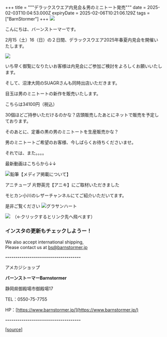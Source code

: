 +++
title = """デラックスウエア内見会＆男のミニトート発売"""
date = 2025-02-03T10:04:53.000Z
expiryDate = 2025-02-06T10:21:06.129Z
tags = ["BarnStormer"]
+++
[![](https://stat.ameba.jp/user_images/20231023/16/barnstormer-go/b2/03/p/o0420015015354743273.png)](https://ameblo.jp/barnstormer-go/entry-12825670498.html)

こんにちは、バーンストーマーです。

2月15（土）16（日）の２日間、デラックスウエア2025年春夏内見会を開催いたします。

[![](https://stat.ameba.jp/user_images/20250203/17/barnstormer-go/3e/62/j/o0225022515540270464.jpg)](https://stat.ameba.jp/user_images/20250203/17/barnstormer-go/3e/62/j/o0225022515540270464.jpg)

いち早く御覧になりたいお客様は内見会にご参加ご検討をよろしくお願いいたします。

そして、沼津大岡のSUAGRさんも同時出店いただきます。

目玉は男のミニトートの新作を販売いたします。

こちらは34100円（税込）

30個ほどご持参いただけるのかな？店頭販売したあとにネットで販売を予定しております。

そのあとに、定番の黒の男のミニトートを生産販売かな？

男のミニトートご希望のお客様、今しばらくお待ちくださいませ。

それでは、また。。。。

最新動画はこちらから↓↓

![鉛筆](https://stat100.ameba.jp/blog/ucs/img/char/char3/519.png)【メディア掲載について】

アニチューブ 片野英児【アニキ】にご取材いただきました

モヒカン小川のレザーチャンネルにてご紹介いただいてます。

是非ご覧ください ![グラサンハート](https://stat100.ameba.jp/blog/ucs/img/char/char3/148.png)

[![](https://stat.ameba.jp/user_images/20230412/16/barnstormer-go/6a/23/p/o0108010815269242493.png)](https://www.instagram.com/barnstormer_daily/)　（←クリックするとリンク先へ飛べます）

### インスタの更新もチェックしようー！

We also accept international shipping,  
Please contact us at bs@barnstormer.jp

**\-------------------------------------**

アメカジショップ

**バーンストーマーBarnstormer**

静岡県御殿場市御殿場17

TEL：0550-75-7755

HP：[https://www.barnstormer.jp/](https://www.barnstormer.jp/)

**\-------------------------------------**

[[source]](https://ameblo.jp/barnstormer-go/entry-12885005611.html)
